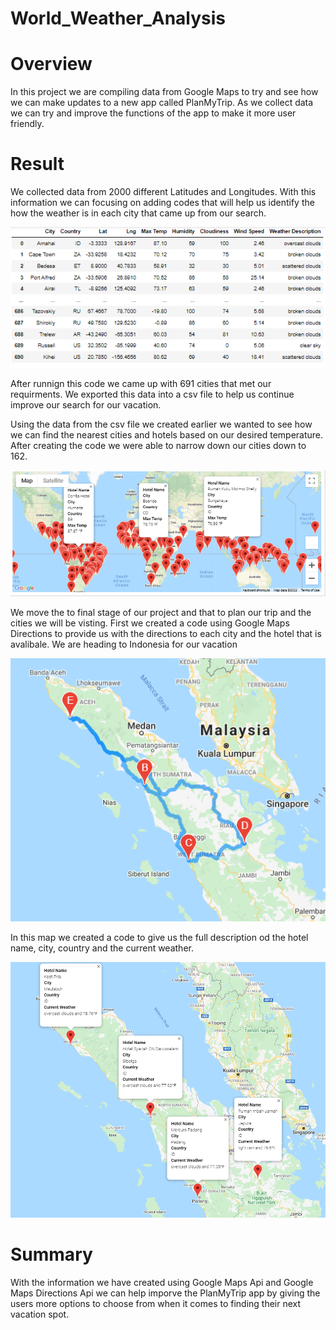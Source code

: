# World_Weather_Analysis

# Overview
In this project we are compiling data from Google Maps to try and see how we can make updates to a new app called PlanMyTrip. As we collect data we can try and improve the functions of the app to make it more user friendly. 

# Result

We collected data from 2000 different Latitudes and Longitudes. With this information we can focusing on adding codes that will help us identify the how the weather is in each city that came up from our search. 

![Code1](Weather_Database/weather_database_city.png)

After runnign this code we came up with 691 cities that met our requirments. We exported this data into a csv file to help us continue improve our search for our vacation. 

Using the data from the csv file we created earlier we wanted to see how we can find the nearest cities and hotels based on our desired temperature. After creating the code we were able to narrow down our cities down to 162.  

![Code1](Vacation_Search/WeatherPy_vacation_map.png)

We move the to final stage of our project and that to plan our trip and the cities we will be visting. First we created a code using Google Maps Directions to provide us with the directions to each city and the hotel that is avalibale. We are heading to Indonesia for our vacation

![Code1](Vacation_Itinerary/WeatherPy_travel_map.png)

In this map we created a code to give us the full description od the hotel name, city, country and the current weather. 

![Code1](Vacation_Itinerary/WeatherPy_travel_map_markers.png)

# Summary
With the information we have created using Google Maps Api and Google Maps Directions Api we can help imporve the PlanMyTrip app by giving the users more options to choose from when it comes to finding their next vacation spot. 
